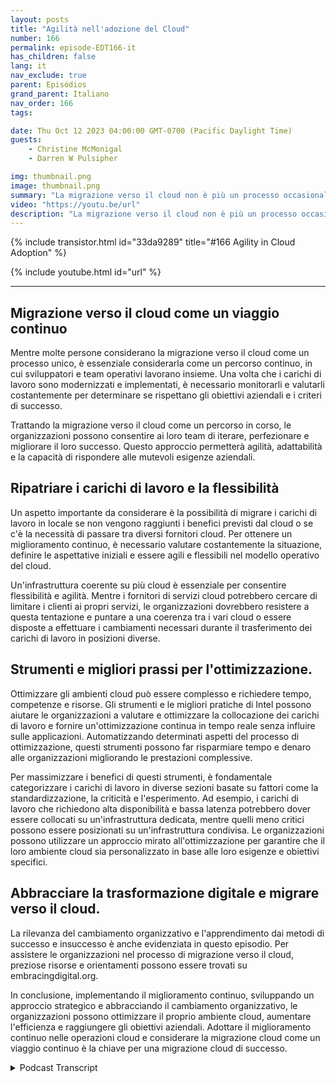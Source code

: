 ```yaml
---
layout: posts
title: "Agilità nell'adozione del Cloud"
number: 166
permalink: episode-EDT166-it
has_children: false
lang: it
nav_exclude: true
parent: Episódios
grand_parent: Italiano
nav_order: 166
tags:

date: Thu Oct 12 2023 04:00:00 GMT-0700 (Pacific Daylight Time)
guests:
    - Christine McMonigal
    - Darren W Pulsipher

img: thumbnail.png
image: thumbnail.png
summary: "La migrazione verso il cloud non è più un processo occasionale, ma piuttosto un viaggio continuo che richiede valutazioni costanti, monitoraggio e adattamento per raggiungere gli obiettivi aziendali. In questo episodio del nostro podcast, l'ospite Darren Pulsipher parla con Christine McMonigal dell'importanza di adottare un miglioramento continuo nelle operazioni cloud."
video: "https://youtu.be/url"
description: "La migrazione verso il cloud non è più un processo occasionale, ma piuttosto un viaggio continuo che richiede valutazioni costanti, monitoraggio e adattamento per raggiungere gli obiettivi aziendali. In questo episodio del nostro podcast, l'ospite Darren Pulsipher parla con Christine McMonigal dell'importanza di adottare un miglioramento continuo nelle operazioni cloud."
---
```


<div>
{% include transistor.html id="33da9289" title="#166 Agility in Cloud Adoption" %}

{% include youtube.html id="url" %}
</div>

---

## Migrazione verso il cloud come un viaggio continuo

Mentre molte persone considerano la migrazione verso il cloud come un processo unico, è essenziale considerarla come un percorso continuo, in cui sviluppatori e team operativi lavorano insieme. Una volta che i carichi di lavoro sono modernizzati e implementati, è necessario monitorarli e valutarli costantemente per determinare se rispettano gli obiettivi aziendali e i criteri di successo.

Trattando la migrazione verso il cloud come un percorso in corso, le organizzazioni possono consentire ai loro team di iterare, perfezionare e migliorare il loro successo. Questo approccio permetterà agilità, adattabilità e la capacità di rispondere alle mutevoli esigenze aziendali.

## Ripatriare i carichi di lavoro e la flessibilità

Un aspetto importante da considerare è la possibilità di migrare i carichi di lavoro in locale se non vengono raggiunti i benefici previsti dal cloud o se c'è la necessità di passare tra diversi fornitori cloud. Per ottenere un miglioramento continuo, è necessario valutare costantemente la situazione, definire le aspettative iniziali e essere agili e flessibili nel modello operativo del cloud.

Un'infrastruttura coerente su più cloud è essenziale per consentire flessibilità e agilità. Mentre i fornitori di servizi cloud potrebbero cercare di limitare i clienti ai propri servizi, le organizzazioni dovrebbero resistere a questa tentazione e puntare a una coerenza tra i vari cloud o essere disposte a effettuare i cambiamenti necessari durante il trasferimento dei carichi di lavoro in posizioni diverse.

## Strumenti e migliori prassi per l'ottimizzazione.

Ottimizzare gli ambienti cloud può essere complesso e richiedere tempo, competenze e risorse. Gli strumenti e le migliori pratiche di Intel possono aiutare le organizzazioni a valutare e ottimizzare la collocazione dei carichi di lavoro e fornire un'ottimizzazione continua in tempo reale senza influire sulle applicazioni. Automatizzando determinati aspetti del processo di ottimizzazione, questi strumenti possono far risparmiare tempo e denaro alle organizzazioni migliorando le prestazioni complessive.

Per massimizzare i benefici di questi strumenti, è fondamentale categorizzare i carichi di lavoro in diverse sezioni basate su fattori come la standardizzazione, la criticità e l'esperimento. Ad esempio, i carichi di lavoro che richiedono alta disponibilità e bassa latenza potrebbero dover essere collocati su un'infrastruttura dedicata, mentre quelli meno critici possono essere posizionati su un'infrastruttura condivisa. Le organizzazioni possono utilizzare un approccio mirato all'ottimizzazione per garantire che il loro ambiente cloud sia personalizzato in base alle loro esigenze e obiettivi specifici.

## Abbracciare la trasformazione digitale e migrare verso il cloud.

La rilevanza del cambiamento organizzativo e l'apprendimento dai metodi di successo e insuccesso è anche evidenziata in questo episodio. Per assistere le organizzazioni nel processo di migrazione verso il cloud, preziose risorse e orientamenti possono essere trovati su embracingdigital.org.

In conclusione, implementando il miglioramento continuo, sviluppando un approccio strategico e abbracciando il cambiamento organizzativo, le organizzazioni possono ottimizzare il proprio ambiente cloud, aumentare l'efficienza e raggiungere gli obiettivi aziendali. Adottare il miglioramento continuo nelle operazioni cloud e considerare la migrazione cloud come un viaggio continuo è la chiave per una migrazione cloud di successo.



<details>
<summary> Podcast Transcript </summary>

<p></p>

</details>
